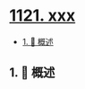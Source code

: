 # [1121. xxx](https://github.com/Tdahuyou/TNotes.leetcode/tree/main/notes/1121.%20xxx)

<!-- region:toc -->

- [1. 📝 概述](#1--概述)

<!-- endregion:toc -->

## 1. 📝 概述
